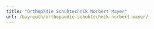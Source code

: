 ```yaml
---
title: "Orthopädie Schuhtechnik Norbert Mayer"
url: /bayreuth/orthopaedie-schuhtechnik-norbert-mayer/
---
```

